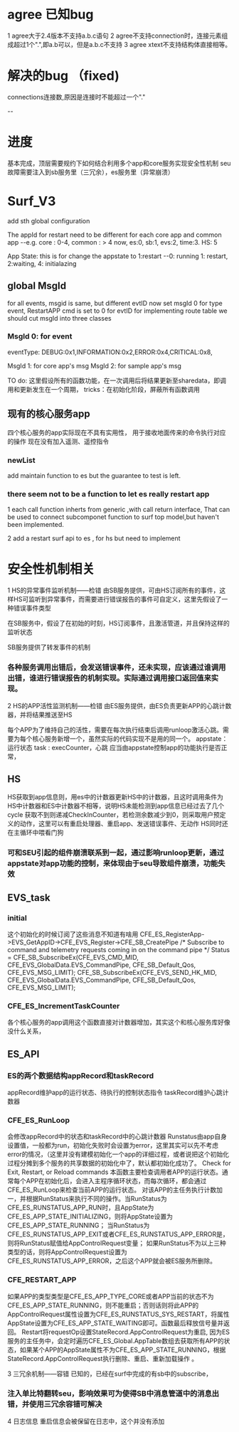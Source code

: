 # agree 已知bug
1 agree大于2.4版本不支持a.b.c语句
2 agree不支持connection时，连接元素组成超过1个".",即a.b可以，但是a.b.c不支持
3 agree xtext不支持结构体直接相等。

# 解决的bug （fixed)
connections连接数,原因是连接时不能超过一个"."

--
# 进度
基本完成，顶层需要规约下如何结合利用多个app和core服务实现安全性机制
seu故障需要注入到sb服务里（三冗余），es服务里（异常崩溃）
# Surf_V3
add sth global configuration

The appId for restart need to be different for each core app and common app
	--e.g. core : 0-4, common : > 4
now,
    es:0,
    sb:1, 
    evs:2,
    time:3.
    HS: 5

App State:
this is for change the appstate to 1:restart
	--0: running 1: restart, 2:waiting, 4: initialazing

## global MsgId 
for all events, msgid is same, but different evtID
	now set msgId 0 for type event, 
	RestartAPP cmd is set to 0 for evtID
for implementing route table
we should cut msgId into three classes
### MsgId 0: for event
eventType: DEBUG:0x1,INFORMATION:0x2,ERROR:0x4,CRITICAL:0x8,

MsgId 1: for core app's msg 
MsgId 2: for sample app's msg

TO do:
这里假设所有的函数功能，在一次调用后将结果更新至sharedata，即调用和更新发生在一个周期，
tricks：在初始化阶段，屏蔽所有函数调用	

## 现有的核心服务app
四个核心服务的app实际现在不具有实用性，
用于接收地面传来的命令执行对应的操作
现在没有加入遥测、遥控指令

### newList
add maintain function to es
but the guarantee to test is left.
### there seem not to be  a function to let es really restart app
1 each call function inherts from generic ,with call return interface,
That can be used to connect subcomponet function to surf
top model,but haven't been implemented.

2 add a restart surf api to es , for hs
but need to implement
# 安全性机制相关
1 HS的异常事件监听机制——检错
由SB服务提供，可由HS订阅所有的事件，这样HS可监听到异常事件，而需要进行错误报告的事件可自定义，这里先假设了一种错误事件类型

在SB服务中，假设了在初始的时刻，HS订阅事件，且激活管道，并且保持这样的监听状态

SB服务提供了转发事件的机制
### 各种服务调用出错后，会发送错误事件，还未实现，应该通过谁调用出错，谁进行错误报告的机制实现。实际通过调用接口返回值来实现。

2 HS的APP活性监测机制——检错
由ES服务提供，由ES负责更新APP的心跳计数器，并将结果推送至HS

每个APP为了维持自己的活性，需要在每次执行结束后调用runloop激活心跳。需要为每个核心服务新增一个，虽然实际的代码实现不是用的同一个。
appstate：运行状态 
task : execCounter，心跳
应当由appstate控制app的功能执行是否正常，
## HS
HS获取到app信息则，用es中的计数器更新HS中的计数器，且这时调用条件为HS中计数器和ES中计数器不相等，说明HS未能检测到app信息已经过去了几个cycle
获取不到则递减CheckInCounter，若检测余数减少到0，则采取用户预定义的动作，这里可以有重启处理器、重启app、发送错误事件、无动作
HS同时还在主循环中喂看门狗
### 可和SEU引起的组件崩溃联系到一起，通过影响runloop更新，通过appstate对app功能的控制，来体现由于seu导致组件崩溃，功能失效

## EVS_task
### initial
这个初始化的时候订阅了这些消息不知道有啥用
CFE_ES_RegisterApp->EVS_GetAppID->CFE_EVS_Register->CFE_SB_CreatePipe
/* Subscribe to command and telemetry requests coming in on the command pipe */
   Status = CFE_SB_SubscribeEx(CFE_EVS_CMD_MID, CFE_EVS_GlobalData.EVS_CommandPipe,
                               CFE_SB_Default_Qos, CFE_EVS_MSG_LIMIT);
 CFE_SB_SubscribeEx(CFE_EVS_SEND_HK_MID, CFE_EVS_GlobalData.EVS_CommandPipe,
                               CFE_SB_Default_Qos, CFE_EVS_MSG_LIMIT);

### CFE_ES_IncrementTaskCounter
各个核心服务的app调用这个函数直接对计数器增加，其实这个和核心服务库好像没什么关系，

## ES_API
### ES的两个数据结构appRecord和taskRecord
appRecord维护app的运行状态、待执行的控制状态指令
taskRecord维护心跳计数器
### CFE_ES_RunLoop 
会修改appRecord中的状态和taskRecord中的心跳计数器
Runstatus由app自身设置值，一般都为run，初始化失败时会设置为error，这里其实可以先不考虑error的情况，（这里并没有建模初始化一个app的详细过程，或者说把这个初始化过程分摊到多个服务的共享数据的初始化中了，默认都初始化成功了。
Check for Exit, Restart, or Reload commands
本函数主要检查调用者APP的运行状态。通常每个APP在初始化后，会进入主程序循环状态，而每次循环，都会通过CFE_ES_RunLoop来检查当前APP的运行状态。
对该APP的主任务执行计数加一，并根据RunStatus来执行不同的操作。当RunStatus为CFE_ES_RUNSTATUS_APP_RUN时，且AppState为CFE_ES_APP_STATE_INITIALIZING，则将AppState设置为CFE_ES_APP_STATE_RUNNING；
当RunStatus为CFE_ES_RUNSTATUS_APP_EXIT或者CFE_ES_RUNSTATUS_APP_ERROR是，则将RunStatus赋值给AppControlRequest变量；
如果RunStatus不为以上三种类型的话，则将AppControlRequest设置为CFE_ES_RUNSTATUS_APP_ERROR，之后这个APP就会被ES服务所删除。



### CFE_RESTART_APP
 如果APP的类型类型是CFE_ES_APP_TYPE_CORE或者APP当前的状态不为CFE_ES_APP_STATE_RUNNING，则不能重启；否则话则将此APP的AppControlRequest属性设置为CFE_ES_RUNSTATUS_SYS_RESTART，将属性AppState设置为CFE_ES_APP_STATE_WAITING即可。函数最后释放信号量并返回。
 Restart将requestOp设置StateRecord.AppControlRequest为重启,
因为ES服务的主任务中，会定时遍历CFE_ES_Global.AppTable数组去获取所有APP的状态，如果某个APP的AppState属性不为CFE_ES_APP_STATE_RUNNING，根据StateRecord.AppControlRequest执行删除、重启、重新加载操作 。

3 三冗余机制——容错
已知的，已经在surf中完成的有sb中的subscribe，

### 注入单比特翻转seu，影响效果可为使得SB中消息管道中的消息出错，并使用三冗余容错可解决


4 日志信息
重启信息会被保留在日志中，这个并没有添加